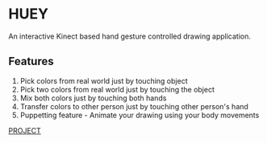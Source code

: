 # HUEY

An interactive Kinect based hand gesture controlled drawing application. 

## Features

1. Pick colors from real world just by touching object
2. Pick two colors from real world just by touching the object
3. Mix both colors just by touching both hands
4. Transfer colors to other person just by touching other person's hand
5. Puppetting feature - Animate your drawing using your body movements

[PROJECT](https://www.behance.net/gallery/17018237/HUEY-An-Interactive-Play-Environment-for-Kids)
